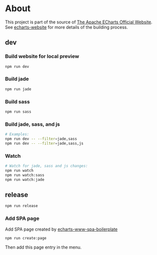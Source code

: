 # About

This project is part of the source of [The Apache ECharts Official Website](/). See [echarts-website](https://github.com/apache/echarts-website) for more details of the building process.

## dev

### Build website for local preview

```sh
npm run dev
```

### Build jade

```sh
npm run jade
```

### Build sass

```sh
npm run sass
```

### Build jade, sass, and js

```sh
# Examples:
npm run dev -- --filter=jade,sass
npm run dev -- --filter=jade,sass,js
```

### Watch

```sh
# Watch for jade, sass and js changes:
npm run watch
npm run watch:sass
npm run watch:jade
```

## release

```sh
npm run release
```

### Add SPA page

Add SPA page created by [echarts-www-spa-boilerplate](https://github.com/pissang/echarts-www-spa-boilerplate)

```sh
npm run create:page
```

Then add this page entry in the menu.
